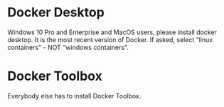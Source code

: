 # Docker Desktop

Windows 10 Pro and Enterprise and MacOS users, please install docker desktop. It is the most recent version of Docker. If asked, select "linux containers" - NOT "windows containers". 

# Docker Toolbox

Everybody else has to install Docker Toolbox. 